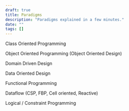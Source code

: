 ```yaml
---
draft: true
title: Paradigms
description: "Paradigms explained in a few minutes."
date: ""
tags: []
---
```


Class Oriented Programming

Object Oriented Programming (Object Oriented Design)

Domain Driven Design

Data Oriented Design

Functional Programming

Dataflow (CSP, FBP, Cell oriented, Reactive)

Logical / Constraint Programming